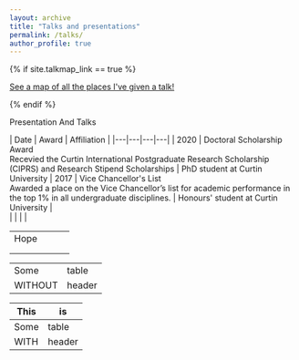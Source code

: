 ```yaml
---
layout: archive
title: "Talks and presentations"
permalink: /talks/
author_profile: true
---
```


{% if site.talkmap_link == true %}

<p style="text-decoration:underline;"><a href="/talkmap.html">See a map of all the places I've given a talk!</a></p>

{% endif %}

<!-- {% for post in site.talks reversed %}
  {% include archive-single-talk.html %}
{% endfor %} -->


Presentation And Talks


| Date  | Award  | Affiliation  |
|---|---|---|---|
| 2020  | Doctoral Scholarship Award <br> Recevied the Curtin International Postgraduate Research Scholarship (CIPRS) and Research Stipend Scholarships    |  PhD student at Curtin University 
| 2017  | Vice Chancellor's List<br>Awarded a place on the Vice Chancellor’s list for academic performance in the top 1% in all undergraduate disciplines.  | Honours' student at Curtin University  |  
|   |   |   |


|   |   |   |   |
|---|---|---|---|
| Hope  |   |   |   |
|   |   |   |   |
|   |   |   |   | 

| | |
|---|---|
|Some |table |
| WITHOUT | header |

|This|is|
|---|---|
|Some |table |
| WITH |header |